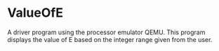 # ValueOfE
A driver program using the processor emulator QEMU. This program displays the value of E based on the integer range given from the user. 
